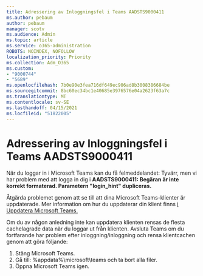 ```yaml
---
title: Adressering av Inloggningsfel i Teams AADSTS9000411
ms.author: pebaum
author: pebaum
manager: scotv
ms.audience: Admin
ms.topic: article
ms.service: o365-administration
ROBOTS: NOINDEX, NOFOLLOW
localization_priority: Priority
ms.collection: Adm_O365
ms.custom:
- "9000744"
- "5689"
ms.openlocfilehash: 7b0e90e3fea716df649ec906ad8b3008386684be
ms.sourcegitcommit: 8bc60ec34bc1e40685e3976576e04a2623f63a7c
ms.translationtype: MT
ms.contentlocale: sv-SE
ms.lasthandoff: 04/15/2021
ms.locfileid: "51822005"
---
```

# <a name="addressing-teams-sign-in-error-aadsts9000411"></a>Adressering av Inloggningsfel i Teams AADSTS9000411

När du loggar in i Microsoft Teams kan du få felmeddelandet: Tyvärr, men vi har problem med att logga in dig i **AADSTS9000411: Begäran är inte korrekt formaterad. Parametern "login_hint" dupliceras.**

Åtgärda problemet genom att se till att dina Microsoft Teams-klienter är uppdaterade. Mer information om hur du uppdaterar din klient finns [i Uppdatera Microsoft Teams.](https://support.office.com/article/Update-Microsoft-Teams-535a8e4b-45f0-4f6c-8b3d-91bca7a51db1)

Om du av någon anledning inte kan uppdatera klienten rensas de flesta cachelagrade data när du loggar ut från klienten. Avsluta Teams om du fortfarande har problem efter inloggning/inloggning och rensa klientcachen genom att göra följande:
1. Stäng Microsoft Teams.
2. Gå till: %appdata%\microsoft\teams och ta bort alla filer.
3. Öppna Microsoft Teams igen.
